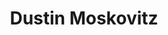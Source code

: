 ---
title: Dustin Moskovitz
impact: 16,000K
donated: $0.8B
netWorth: $5.5B
layout: person
donations:
  - date: 2022-09-15
    amount: $300M
    recipient: Open Philanthropy
    area: Effective Altruism
    lives_saved: 150,000
    reference: https://www.openphilanthropy.org/grants/
  - date: 2020-10-23
    amount: $20M
    recipient: Future Fund
    area: Existential Risk
    lives_saved: 2,000
    reference: https://ftxfuturefund.org/
  - date: 2018-06-30
    amount: $70M
    recipient: GiveWell's Top Charities
    area: Global Health and Development
    lives_saved: 70,000
    reference: https://www.givewell.org/about/impact
---
